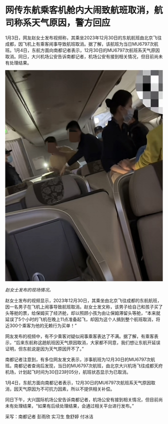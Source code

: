 # 网传东航乘客机舱内大闹致航班取消，航司称系天气原因，警方回应

1月3日，网友赵女士发布视频称，其乘坐2023年12月30日的东航航班由北京飞往成都，因飞机上有乘客闹事导致航班取消。据了解，该航班为当日MU6797次航班。1月4日，东航方面向南都记者表示，12月30日的MU6797次航班系天气原因取消。同日，大兴机场公安告诉南都记者，机场公安有接到相关情况，但目前尚未有处理结果。

![17c2653734a86f0f2f7e369f666eaf22.jpg](https://raw.githubusercontent.com/qqhsx/qqnews_image/main/2024/01/04/网传东航乘客机舱内大闹致航班取消，航司称系天气原因，警方回应/17c2653734a86f0f2f7e369f666eaf22.jpg)

 _赵女士发布的现场情况。_

赵女士发布的视频显示，2023年12月30日，其乘坐由北京飞往成都的东航航班，因一名男子在飞机上闹事导致航班取消。赵女士发文称，该男子给自己和孩子买了头等舱的票，给保姆买了经济舱，却以照顾小孩为由让保姆滞留头等舱，“本来就延误了5个小时的飞机在晚上11点准备起飞，却因为这个人搞到整个航班取消，将近300个乘客为他的无赖行为买单！”

网友发布的视频中，有不少乘客对疑似闹事乘客表达了不满。据了解，有乘客表示，“后来东航称这趟航班因天气原因取消，大家都不同意，我们想让东航开延误证明，但东航说是因为天气原因开不了。”

南都记者注意到，有多位网友发文表示，涉事航班为12月30日的MU6797次航班。南都记者查询后发现，当日的MU6797次航班，由北京大兴机场飞往成都天府机场，计划起飞时间为30日23时05分，航班状态显示为已取消。

1月4日，东航方面向南都记者表示，12月30日的MU6797次航班系天气原因取消，因天气原因为不可抗力因素，所以不提供相关补偿。

同日下午，大兴国际机场公安告诉南都记者，机场公安有接到相关情况，但目前尚未有处理结果，“如果有后续处理结果，会通过相关平台进行发布。”

采写：南都记者 彭雨欣 实习生 詹舒婷 付冰洁

